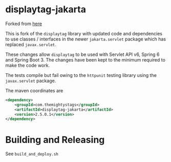 displaytag-jakarta
==================

Forked from [here](http://hazendaz.github.io/displaytag/)

This is fork of the `displaytag` library with updated code and dependencies to use classes / interfaces in the newer `jakarta.servlet` package which has replaced `javax.servlet`.

These changes allow `displaytag` to be used with Servlet API v6, Spring 6 and Spring Boot 3.  The changes have been kept to the minimum required to make the code work.

The tests compile but fail owing to the `httpunit` testing library using the `javax.servlet` package.

The maven coordinates are

```xml
<dependency>
    <groupId>com.themightystags</groupId>
    <artifactId>displaytag-jakarta</artifactId>
    <version>2.5.0.1</version>
</dependency>
```

Building and Releasing
======================

See `build_and_deploy.sh`
